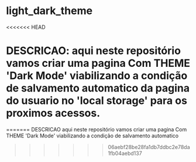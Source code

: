 # light_dark_theme
<<<<<<< HEAD
# DESCRICAO: aqui neste repositório vamos criar uma pagina Com THEME 'Dark Mode' viabilizando a condição de salvamento automatico da pagina do usuario no 'local storage' para os proximos acessos.
=======
DESCRICAO aqui neste repositório vamos criar uma pagina Com THEME 'Dark Mode' viabilizando a condição de salvamento automatico
>>>>>>> 06aebf28be28fa1db7ddbc2e78da1fb04aebd137
